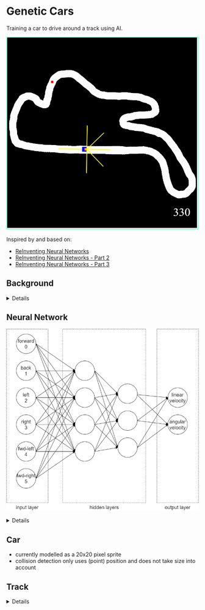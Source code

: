 # Genetic Cars
Training a car to drive around a track using AI.

![](screenshot.png)

Inspired by and based on:
* [ReInventing Neural Networks](https://www.codeproject.com/Articles/1220276/ReInventing-Neural-Networks)
* [ReInventing Neural Networks - Part 2](https://www.codeproject.com/Articles/1220644/ReInventing-Neural-Networks-Part)
* [ReInventing Neural Networks - Part 3](https://www.codeproject.com/Articles/1231020/ReInventing-Neural-Networks-Part-2)

## Background

<details>

The system is composed of a number of components:
* Car
  * controlled by NeuralNetwork
  * if a car goes off the track, it is destroyed
  * if a car hits a checkpoint, its fitness increases
* Track
  * has a start point
  * has an initial heading from start point aka track direction.  This is so that cars do not go off in the wrong direction!
  * contains many checkpoints
* Checkpoint
  * marker on the track to measure a car's progress
* EvolutionManager
  * creates a large number of cars aka generation
  * waits for all cars to be destroyed
  * creates a new generation of cars based on best car from last generation
* NeuralNetwork
  * takes inputs from a car and generates outputs to control car

</details>

## Neural Network
![](Genetic-Cars.png)

<details>

* input layer = 6 neurons
  *  LIDAR sensors:
    *  forward
    *  back
    *  left
    *  right
    *  forward-left
    *  forward-right

  Simulates a driver's vision by measuring distance to the track edge in various directions.

* two hidden layers = 4 & 3 neurons

    [How Many Hidden Layers and Hidden Nodes Does a Neural Network Need?](https://www.allaboutcircuits.com/technical-articles/how-many-hidden-layers-and-hidden-nodes-does-a-neural-network-need/)
```
      How Many Hidden Layers?
      [With] one hidden layer allows a neural network to approximate any function involving 
      “a continuous mapping from one finite space to another.”
      With two hidden layers, the network is able to “represent an arbitrary decision boundary 
      to arbitrary accuracy.”

      How Many Hidden Nodes?
      Dr. Heaton mentions three rules of thumb for choosing the dimensionality of a hidden 
      layer. I’ll build upon these by offering recommendations based on my vague 
      signal-processing intuition.

      1. If the network has only one output node and you believe that the required input–output 
          relationship is fairly straightforward, start with a hidden-layer dimensionality that 
          is equal to two-thirds of the input dimensionality.
      2. If you have multiple output nodes or you believe that the required input–output 
          relationship is complex, make the hidden-layer dimensionality equal to the input 
          dimensionality plus the output dimensionality (but keep it less than twice the input 
          dimensionality).
      3. If you believe that the required input–output relationship is extremely complex, set 
         the hidden dimensionality to one less than twice the input dimensionality.
```

    [How to Configure the Number of Layers and Nodes in a Neural Network](https://machinelearningmastery.com/how-to-configure-the-number-of-layers-and-nodes-in-a-neural-network/)
```
      In fact, there is a theoretical finding by Lippmann in the 1987 paper “An introduction to 
      computing with neural nets” that shows that an MLP with two hidden layers is sufficient 
      for creating classification regions of any desired shape.
      This is instructive, although it should be noted that no indication of how many nodes to 
      use in each layer or how to
      learn the weights is given.
      
      ...
      
      ... In practice, we again have no idea how many nodes to use in the single hidden layer 
      for a given problem nor how to learn or set their weights effectively. ...
```

* output layer = 2 neurons
  *  linear velocity
  *  angular velocity

  Simulates a driver accelerating/braking and steering.

</details>

## Car
* currently modelled as a 20x20 pixel sprite
* collision detection only uses (point) position and does not take size into account

## Track

<details>

Currently this is an 800x800 pixel PNG image with the following characteristics:
* track
  * white RGB(255, 255, 255)
  * defines area where cars are allowed to go
  * must be contiguous loop
  * should be 40-50 pixels wide
* off track
  * black RGB(0, 0, 0)
  * defines areas where cars will be destroyed
* start point
  * green RGB(0, 255, 0)
  * 5x5 square on a section of track
  * all cars start from this point
  * there can only be one start point in a track
* direction
  * taken from colour of pixel in upper left hand corner (0, 0)
  * `Direction = px.R + px.G + px.B`
  * should really keep RBG values <= 120 so as not to confuse start point and checkpoint detection
  * specifies initial heading of car from start point
* checkpoint
  * red RGB(255, 0, 0)
  * 5x5 square on a section of track
  * multiple checkpoints around the track
  * recommended to have several checkpoints near start point in track direction to bias cars to follow track direction

</details>

